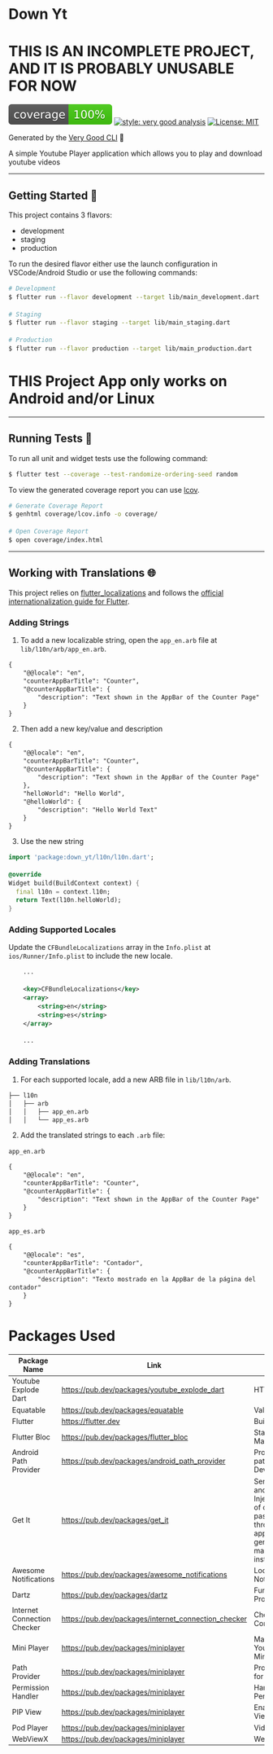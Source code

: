 # Down Yt
# THIS IS AN INCOMPLETE PROJECT, AND IT IS PROBABLY UNUSABLE FOR NOW
![coverage][coverage_badge]
[![style: very good analysis][very_good_analysis_badge]][very_good_analysis_link]
[![License: MIT][license_badge]][license_link]

Generated by the [Very Good CLI][very_good_cli_link] 🤖

A simple Youtube Player application which allows you to play and download youtube videos

---

## Getting Started 🚀

This project contains 3 flavors:

- development
- staging
- production

To run the desired flavor either use the launch configuration in VSCode/Android Studio or use the following commands:

```sh
# Development
$ flutter run --flavor development --target lib/main_development.dart

# Staging
$ flutter run --flavor staging --target lib/main_staging.dart

# Production
$ flutter run --flavor production --target lib/main_production.dart
```

# THIS Project App only works on Android and/or Linux

---

## Running Tests 🧪

To run all unit and widget tests use the following command:

```sh
$ flutter test --coverage --test-randomize-ordering-seed random
```

To view the generated coverage report you can use [lcov](https://github.com/linux-test-project/lcov).

```sh
# Generate Coverage Report
$ genhtml coverage/lcov.info -o coverage/

# Open Coverage Report
$ open coverage/index.html
```

---

## Working with Translations 🌐

This project relies on [flutter_localizations][flutter_localizations_link] and follows the [official internationalization guide for Flutter][internationalization_link].

### Adding Strings

1. To add a new localizable string, open the `app_en.arb` file at `lib/l10n/arb/app_en.arb`.

```arb
{
    "@@locale": "en",
    "counterAppBarTitle": "Counter",
    "@counterAppBarTitle": {
        "description": "Text shown in the AppBar of the Counter Page"
    }
}
```

2. Then add a new key/value and description

```arb
{
    "@@locale": "en",
    "counterAppBarTitle": "Counter",
    "@counterAppBarTitle": {
        "description": "Text shown in the AppBar of the Counter Page"
    },
    "helloWorld": "Hello World",
    "@helloWorld": {
        "description": "Hello World Text"
    }
}
```

3. Use the new string

```dart
import 'package:down_yt/l10n/l10n.dart';

@override
Widget build(BuildContext context) {
  final l10n = context.l10n;
  return Text(l10n.helloWorld);
}
```

### Adding Supported Locales

Update the `CFBundleLocalizations` array in the `Info.plist` at `ios/Runner/Info.plist` to include the new locale.

```xml
    ...

    <key>CFBundleLocalizations</key>
	<array>
		<string>en</string>
		<string>es</string>
	</array>

    ...
```

### Adding Translations

1. For each supported locale, add a new ARB file in `lib/l10n/arb`.

```
├── l10n
│   ├── arb
│   │   ├── app_en.arb
│   │   └── app_es.arb
```

2. Add the translated strings to each `.arb` file:

`app_en.arb`

```arb
{
    "@@locale": "en",
    "counterAppBarTitle": "Counter",
    "@counterAppBarTitle": {
        "description": "Text shown in the AppBar of the Counter Page"
    }
}
```

`app_es.arb`

```arb
{
    "@@locale": "es",
    "counterAppBarTitle": "Contador",
    "@counterAppBarTitle": {
        "description": "Texto mostrado en la AppBar de la página del contador"
    }
}
```
# Packages Used
| Package Name                | Link                                                 | Purpose                                                                                                                                   |
|-----------------------------|------------------------------------------------------|-------------------------------------------------------------------------------------------------------------------------------------------|
| Youtube Explode Dart        | https://pub.dev/packages/youtube_explode_dart        | HTTP Requests                                                                                                                             |  
| Equatable                   | https://pub.dev/packages/equatable                   | Value Equity                                                                                                                              |    
| Flutter                     | https://flutter.dev                                  | Building the App                                                                                                                          |
| Flutter Bloc                | https://pub.dev/packages/flutter_bloc                | State Management                                                                                                                          | 
| Android Path Provider       | https://pub.dev/packages/android_path_provider       | Provides file paths for Android Devices                                                                                                   |
| Get It                      | https://pub.dev/packages/get_it                      | Service Locator and Dependency Injection(Creation of objects that pass data throughout the app without generating to many class instances |
| Awesome Notifications       | https://pub.dev/packages/awesome_notifications       | Local Notifications                                                                                                                       |
| Dartz                       | https://pub.dev/packages/dartz                       | Functional Programming                                                                                                                    |
| Internet Connection Checker | https://pub.dev/packages/internet_connection_checker | Checking Internet Connectivity                                                                                                            |
| Mini Player                 | https://pub.dev/packages/miniplayer                  | Making the Youtube Like Miniplayer                                                                                                        |
| Path Provider               | https://pub.dev/packages/miniplayer                  | Provides file path for all                                                                                                                |
| Permission Handler          | https://pub.dev/packages/miniplayer                  | Handling Android Permissions                                                                                                              |
| PIP View                    | https://pub.dev/packages/miniplayer                  | Enabling PIP View In-App                                                                                                                  |
| Pod Player                  | https://pub.dev/packages/miniplayer                  | Video Player                                                                                                                              |
| WebViewX                    | https://pub.dev/packages/miniplayer                  | Webview                                                                                                                                   |
[coverage_badge]: coverage_badge.svg
[flutter_localizations_link]: https://api.flutter.dev/flutter/flutter_localizations/flutter_localizations-library.html
[internationalization_link]: https://flutter.dev/docs/development/accessibility-and-localization/internationalization
[license_badge]: https://img.shields.io/badge/license-MIT-blue.svg
[license_link]: https://opensource.org/licenses/MIT
[very_good_analysis_badge]: https://img.shields.io/badge/style-very_good_analysis-B22C89.svg
[very_good_analysis_link]: https://pub.dev/packages/very_good_analysis
[very_good_cli_link]: https://github.com/VeryGoodOpenSource/very_good_cli
